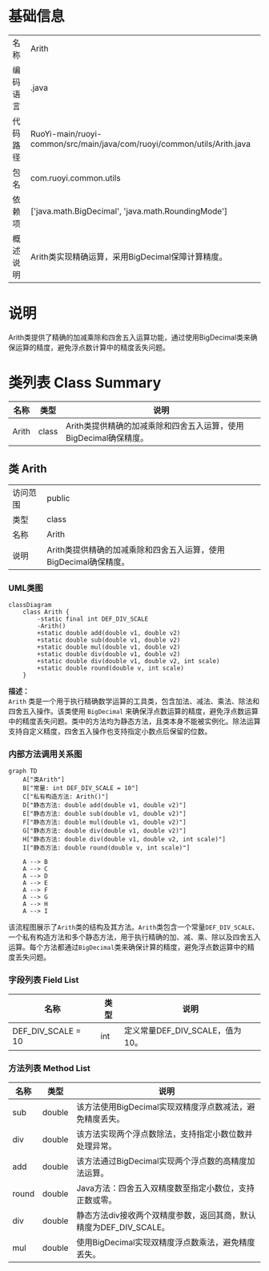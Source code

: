 # 基础信息

|      |      |
|------|------|
| 名称 | Arith |
| 编码语言 | .java |
| 代码路径 | RuoYi-main/ruoyi-common/src/main/java/com/ruoyi/common/utils/Arith.java |
| 包名 | com.ruoyi.common.utils |
| 依赖项 | ['java.math.BigDecimal', 'java.math.RoundingMode'] |
| 概述说明 | Arith类实现精确运算，采用BigDecimal保障计算精度。 |

# 说明

Arith类提供了精确的加减乘除和四舍五入运算功能，通过使用BigDecimal类来确保运算的精度，避免浮点数计算中的精度丢失问题。

# 类列表 Class Summary

| 名称   | 类型  | 说明 |
|-------|------|-------------|
| Arith | class | Arith类提供精确的加减乘除和四舍五入运算，使用BigDecimal确保精度。 |



## 类 Arith

|      |      |
|------|------|
| 访问范围 | public |
| 类型 | class |
| 名称 | Arith |
| 说明 | Arith类提供精确的加减乘除和四舍五入运算，使用BigDecimal确保精度。 |


### UML类图

```mermaid
classDiagram
    class Arith {
        -static final int DEF_DIV_SCALE
        -Arith()
        +static double add(double v1, double v2)
        +static double sub(double v1, double v2)
        +static double mul(double v1, double v2)
        +static double div(double v1, double v2)
        +static double div(double v1, double v2, int scale)
        +static double round(double v, int scale)
    }
```

**描述：**  
`Arith` 类是一个用于执行精确数学运算的工具类，包含加法、减法、乘法、除法和四舍五入操作。该类使用 `BigDecimal` 来确保浮点数运算的精度，避免浮点数运算中的精度丢失问题。类中的方法均为静态方法，且类本身不能被实例化。除法运算支持自定义精度，四舍五入操作也支持指定小数点后保留的位数。


### 内部方法调用关系图

```mermaid
graph TD
    A["类Arith"]
    B["常量: int DEF_DIV_SCALE = 10"]
    C["私有构造方法: Arith()"]
    D["静态方法: double add(double v1, double v2)"]
    E["静态方法: double sub(double v1, double v2)"]
    F["静态方法: double mul(double v1, double v2)"]
    G["静态方法: double div(double v1, double v2)"]
    H["静态方法: double div(double v1, double v2, int scale)"]
    I["静态方法: double round(double v, int scale)"]

    A --> B
    A --> C
    A --> D
    A --> E
    A --> F
    A --> G
    A --> H
    A --> I
```

该流程图展示了`Arith`类的结构及其方法。`Arith`类包含一个常量`DEF_DIV_SCALE`、一个私有构造方法和多个静态方法，用于执行精确的加、减、乘、除以及四舍五入运算。每个方法都通过`BigDecimal`类来确保计算的精度，避免浮点数运算中的精度丢失问题。

### 字段列表 Field List

| 名称  | 类型  | 说明 |
|-------|-------|------|
| DEF_DIV_SCALE = 10 | int | 定义常量DEF_DIV_SCALE，值为10。 |

### 方法列表 Method List

| 名称  | 类型  | 说明 |
|-------|-------|------|
| sub | double | 该方法使用BigDecimal实现双精度浮点数减法，避免精度丢失。 |
| div | double | 该方法实现两个浮点数除法，支持指定小数位数并处理异常。 |
| add | double | 该方法通过BigDecimal实现两个浮点数的高精度加法运算。 |
| round | double | Java方法：四舍五入双精度数至指定小数位，支持正数或零。 |
| div | double | 静态方法div接收两个双精度参数，返回其商，默认精度为DEF_DIV_SCALE。 |
| mul | double | 使用BigDecimal实现双精度浮点数乘法，避免精度丢失。 |




